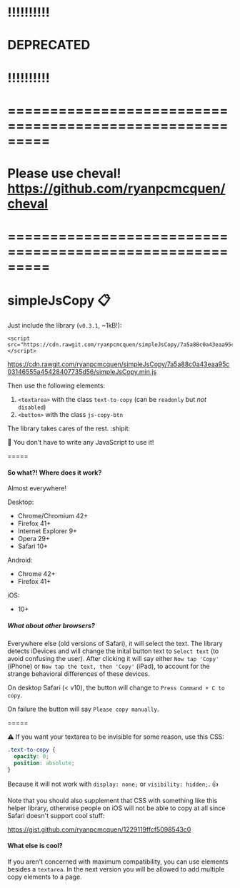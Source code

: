 # !!!!!!!!!!
# DEPRECATED
# !!!!!!!!!!

# =========================================================
# Please use cheval! https://github.com/ryanpcmcquen/cheval
# =========================================================


# simpleJsCopy :clipboard:

Just include the library (`v0.3.1`, ~1kB!):

    <script src="https://cdn.rawgit.com/ryanpcmcquen/simpleJsCopy/7a5a88c0a43eaa95c03146555a45428407735d56/simpleJsCopy.min.js"></script>

https://cdn.rawgit.com/ryanpcmcquen/simpleJsCopy/7a5a88c0a43eaa95c03146555a45428407735d56/simpleJsCopy.min.js

Then use the following elements:

1. `<textarea>` with the class `text-to-copy` (can be `readonly` but *not* `disabled`)
2. `<button>` with the class `js-copy-btn`

The library takes cares of the rest. :shipit:

:newspaper: You don't have to write any JavaScript to use it!

=====

#### So what?! Where does it work?

Almost everywhere!

Desktop:

- Chrome/Chromium 42+
- Firefox 41+
- Internet Explorer 9+
- Opera 29+
- Safari 10+

Android:

- Chrome 42+
- Firefox 41+

iOS:

- 10+

##### What about other browsers?

Everywhere else (old versions of Safari), it will select the text. The library detects iDevices and will change the inital button text to `Select text` (to avoid confusing the user). After clicking it will say either `Now tap 'Copy'` (iPhone) or `Now tap the text, then 'Copy'` (iPad), to account for the strange behavioral differences of these devices.

On desktop Safari (< v10), the button will change to `Press Command + C to copy`.

On failure the button will say `Please copy manually`.

=====

:warning: If you want your textarea to be invisible for some reason, use this CSS:

```css
.text-to-copy {
  opacity: 0;
  position: absolute;
}
```

Because it will not work with `display: none;` or `visibility: hidden;`. :thumbsup:

Note that you should also supplement that CSS with something like this helper library, otherwise people on iOS will not be able to copy at all since Safari doesn't support cool stuff:

https://gist.github.com/ryanpcmcquen/1229119ffcf5098543c0

#### What else is cool?

If you aren't concerned with maximum compatibility, you can use elements besides a `textarea`. In the next version you will be allowed to add multiple copy elements to a page.
